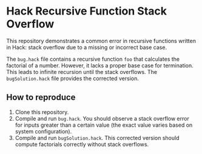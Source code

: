 # Hack Recursive Function Stack Overflow

This repository demonstrates a common error in recursive functions written in Hack: stack overflow due to a missing or incorrect base case.

The `bug.hack` file contains a recursive function `foo` that calculates the factorial of a number. However, it lacks a proper base case for termination. This leads to infinite recursion until the stack overflows.  The `bugSolution.hack` file provides the corrected version.

## How to reproduce

1. Clone this repository.
2. Compile and run `bug.hack`. You should observe a stack overflow error for inputs greater than a certain value (the exact value varies based on system configuration).
3. Compile and run `bugSolution.hack`. This corrected version should compute factorials correctly without stack overflows. 